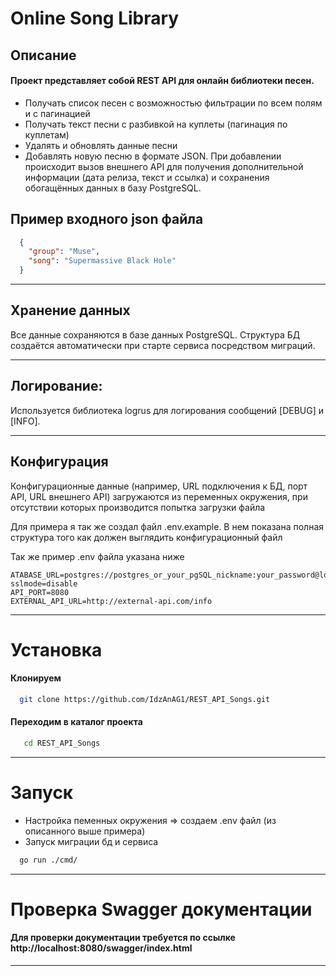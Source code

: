 # Online Song Library 


## Описание 
#### Проект представляет собой REST API для онлайн библиотеки песен.
 - Получать список песен с возможностью фильтрации по всем полям и с пагинацией
 - Получать текст песни с разбивкой на куплеты (пагинация по куплетам)
 - Удалять и обновлять данные песни
 - Добавлять новую песню в формате JSON. При добавлении происходит вызов внешнего API для получения дополнительной информации (дата релиза, текст и ссылка) и сохранения обогащённых данных в базу PostgreSQL.
## Пример входного json файла
```JSON
  {
    "group": "Muse",
    "song": "Supermassive Black Hole"
  }
```
---
## Хранение данных
Все данные сохраняются в базе данных PostgreSQL. Структура БД создаётся автоматически при старте сервиса посредством миграций.

---

## Логирование:
Используется библиотека logrus для логирования сообщений [DEBUG] и [INFO].

---

## Конфигурация 

Конфигурационные данные (например, URL подключения к БД, порт API, URL внешнего API) загружаются из переменных окружения, при отсутствии которых производится попытка загрузки файла

Для примера я так же создал файл .env.example. В нем показана полная структура того как должен выглядить конфигурационный файл

Так же пример .env файла указана ниже 
```.env
ATABASE_URL=postgres://postgres_or_your_pgSQL_nickname:your_password@localhost:5432/your_db_name?sslmode=disable
API_PORT=8080
EXTERNAL_API_URL=http://external-api.com/info
```
---

# Установка
#### Клонируем
```bash
  git clone https://github.com/IdzAnAG1/REST_API_Songs.git
```
#### Переходим в каталог проекта 
```bash
   cd REST_API_Songs
```
---

# Запуск
 - Настройка пеменных окружения => создаем .env файл (из описанного выше примера)
 - Запуск миграции бд и сервиса 

```bash 
  go run ./cmd/
```

---

# Проверка Swagger документации 

#### Для проверки документации требуется  по ссылке http://localhost:8080/swagger/index.html

---